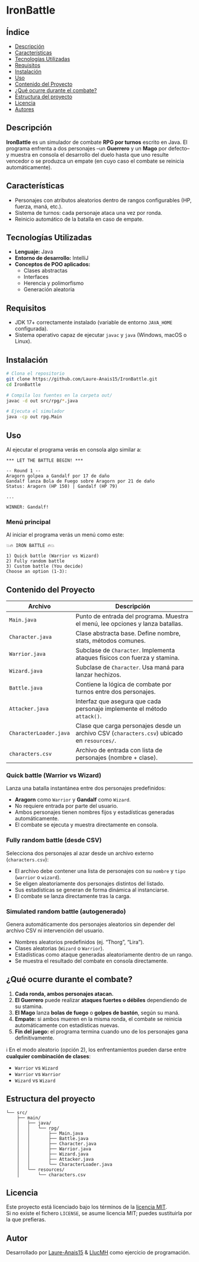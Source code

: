 
# IronBattle

## Índice
- [Descripción](#descripción)
- [Características](#características)
- [Tecnologías Utilizadas](#tecnologías-utilizadas)
- [Requisitos](#requisitos)
- [Instalación](#instalación)
- [Uso](#uso)
- [Contenido del Proyecto](#contenido-del-proyecto)
- [¿Qué ocurre durante el combate?](#qué-ocurre-durante-el-combate)
- [Estructura del proyecto](#estructura-del-proyecto)
- [Licencia](#licencia)
- [Autores](#autor)

## Descripción
**IronBattle** es un simulador de combate **RPG por turnos** escrito en Java. El programa enfrenta a dos personajes –un **Guerrero** y un **Mago** por defecto– y muestra en consola el desarrollo del duelo hasta que uno resulte vencedor o se produzca un empate (en cuyo caso el combate se reinicia automáticamente).

## Características
- Personajes con atributos aleatorios dentro de rangos configurables (HP, fuerza, maná, etc.).
- Sistema de turnos: cada personaje ataca una vez por ronda.
- Reinicio automático de la batalla en caso de empate.

## Tecnologías Utilizadas
- **Lenguaje:** Java
- **Entorno de desarrollo:** IntelliJ
- **Conceptos de POO aplicados:**
  - Clases abstractas
  - Interfaces
  - Herencia y polimorfismo
  - Generación aleatoria

## Requisitos
- JDK 17+ correctamente instalado (variable de entorno `JAVA_HOME` configurada).
- Sistema operativo capaz de ejecutar `javac` y `java` (Windows, macOS o Linux).

## Instalación
```bash
# Clona el repositorio
git clone https://github.com/Laure-Anais15/IronBattle.git
cd IronBattle

# Compila los fuentes en la carpeta out/
javac -d out src/rpg/*.java

# Ejecuta el simulador
java -cp out rpg.Main
```
## Uso
Al ejecutar el programa verás en consola algo similar a:

```
*** LET THE BATTLE BEGIN! ***

-- Round 1 --
Aragorn golpea a Gandalf por 17 de daño
Gandalf lanza Bola de Fuego sobre Aragorn por 21 de daño
Status: Aragorn (HP 150) | Gandalf (HP 79)

...

WINNER: Gandalf!
```

### Menú principal

Al iniciar el programa verás un menú como este:

```
💥🔥 IRON BATTLE 🔥💥

1) Quick battle (Warrior vs Wizard)
2) Fully random battle
3) Custom battle (You decide)
Choose an option (1-3):
```

## Contenido del Proyecto
| Archivo                | Descripción                                                                                                    |
|------------------------|----------------------------------------------------------------------------------------------------------------|
| `Main.java`            | Punto de entrada del programa. Muestra el menú, lee opciones y lanza batallas.                                |
| `Character.java`       | Clase abstracta base. Define nombre, stats, métodos comunes.                                                   |
| `Warrior.java`         | Subclase de `Character`. Implementa ataques físicos con fuerza y stamina.                                      |
| `Wizard.java`          | Subclase de `Character`. Usa maná para lanzar hechizos.                                                        |
| `Battle.java`          | Contiene la lógica de combate por turnos entre dos personajes.                                                 |
| `Attacker.java`        | Interfaz que asegura que cada personaje implemente el método `attack()`.                                       |
| `CharacterLoader.java` | Clase que carga personajes desde un archivo CSV (`characters.csv`) ubicado en `resources/`.                    |
| `characters.csv`       | Archivo de entrada con lista de personajes (nombre + clase).                                                   |

### Quick battle (Warrior vs Wizard)

Lanza una batalla instantánea entre dos personajes predefinidos:

- **Aragorn** como `Warrior` y **Gandalf** como `Wizard`.
- No requiere entrada por parte del usuario.
- Ambos personajes tienen nombres fijos y estadísticas generadas automáticamente.
- El combate se ejecuta y muestra directamente en consola.

### Fully random battle (desde CSV)

Selecciona dos personajes al azar desde un archivo externo (`characters.csv`):

- El archivo debe contener una lista de personajes con su `nombre` y `tipo` (`warrior` o `wizard`).
- Se eligen aleatoriamente dos personajes distintos del listado.
- Sus estadísticas se generan de forma dinámica al instanciarse.
- El combate se lanza directamente tras la carga.

### Simulated random battle (autogenerado)

Genera automáticamente dos personajes aleatorios sin depender del archivo CSV ni intervención del usuario.

- Nombres aleatorios predefinidos (ej. “Thorg”, “Lira”).
- Clases aleatorias (`Wizard` o `Warrior`).
- Estadísticas como ataque generadas aleatoriamente dentro de un rango.
- Se muestra el resultado del combate en consola directamente.

## ¿Qué ocurre durante el combate?
1. **Cada ronda, ambos personajes atacan.**
2. **El Guerrero** puede realizar **ataques fuertes o débiles** dependiendo de su stamina.
3. **El Mago** lanza **bolas de fuego** o **golpes de bastón**, según su maná.
4. **Empate:** si ambos mueren en la misma ronda, el combate se reinicia automáticamente con estadísticas nuevas.
5. **Fin del juego:** el programa termina cuando uno de los personajes gana definitivamente.

 ℹ️ En el modo aleatorio (opción 2), los enfrentamientos pueden darse entre **cualquier combinación de clases**:
 - `Warrior` vs `Wizard`
 - `Warrior` vs `Warrior`
 - `Wizard` vs `Wizard`


## Estructura del proyecto
```
└── src/
    ├── main/
    │   ├── java/
    │   │   └── rpg/
    │   │       ├── Main.java
    │   │       ├── Battle.java
    │   │       ├── Character.java
    │   │       ├── Warrior.java
    │   │       ├── Wizard.java
    │   │       ├── Attacker.java
    │   │       └── CharacterLoader.java
    │   └── resources/
    │       └── characters.csv
```

## Licencia
Este proyecto está licenciado bajo los términos de la [licencia MIT](LICENSE).  
Si no existe el fichero `LICENSE`, se asume licencia MIT; puedes sustituirla por la que prefieras.

## Autor
Desarrollado por [Laure-Anais15](https://github.com/Laure-Anais15) & [LlucMH](https://github.com/Laure-Anais15)
como ejercicio de programación.
